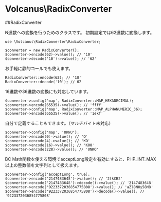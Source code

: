 Volcanus\RadixConverter
===============

##RadixConverter

N進数への変換を行うためのクラスです。
初期設定では62進数に変換します。

	use \Volcanus\RadixConverter\RadixConverter;

	$converter = new RadixConverter();
	$converter->encode(62)->value(); // '10'
	$converter->decode('10')->value(); // '62'

お手軽に静的コールでも使えます。

	RadixConverter::encode(62); // '10'
	RadixConverter::decode('10'); // 62

16進数や36進数の変換にも対応しています。

	$converter->config('map', RadixConverter::MAP_HEXADECIMAL);
	$converter->encode(65535)->value(); // 'ffff'
	$converter->config('map', RadixConverter::MAP_ALPHANUMERIC_36);
	$converter->encode(65535)->value(); // '1ekf'

自分で定義することもできます。（マルチバイト未対応）

	$converter->config('map', 'OKNU');
	$converter->encode(0)->value(); // 'O'
	$converter->encode(4)->value(); // 'KO'
	$converter->encode(16)->value(); // 'KOO'
	$converter->encode(228)->value(); // 'UNKO'

BC Math関数を使える環境でacceptLong設定を有効にすると、PHP_INT_MAX 以上の整数値を文字列として扱えます。

	$converter->config('acceptLong', true);
	$converter->encode('2147483648')->value(); // '2lkCB2'
	$converter->encode('2147483648')->decode()->value(); // '2147483648'
	$converter->encode('9223372036854775808')->value(); // 'aZl8N0y58M8'
	$converter->encode('9223372036854775808')->decode()->value(); // '9223372036854775808'

